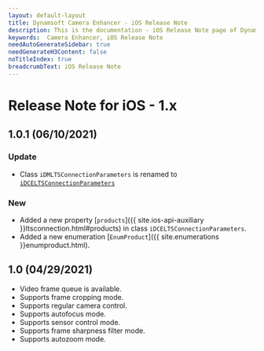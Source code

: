 ```yaml
---
layout: default-layout
title: Dynamsoft Camera Enhancer - iOS Release Note
description: This is the documentation - iOS Release Note page of Dynamsoft Camera Enhancer.
keywords:  Camera Enhancer, iOS Release Note
needAutoGenerateSidebar: true
needGenerateH3Content: false
noTitleIndex: true
breadcrumbText: iOS Release Note
---
```


# Release Note for iOS - 1.x

## 1.0.1 (06/10/2021)

### Update

- Class `iDMLTSConnectionParameters` is renamed to [`iDCELTSConnectionParameters`]({{site.ios-api}}ltsconnection.html)

### New

- Added a new property [`products`]({{ site.ios-api-auxiliary }}ltsconnection.html#products) in class `iDCELTSConnectionParameters`.
- Added a new enumeration [`EnumProduct`]({{ site.enumerations }}enumproduct.html).

## 1.0 (04/29/2021)

- Video frame queue is available.
- Supports frame cropping mode.
- Supports regular camera control.
- Supports autofocus mode.
- Supports sensor control mode.
- Supports frame sharpness filter mode.
- Supports autozoom mode.
